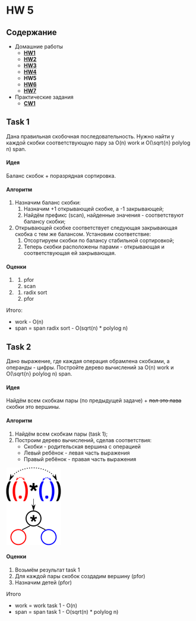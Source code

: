 # HW 5

## Содержание

* Домашние работы
    * [**HW1**](./../HW1/README.md)
    * [**HW2**](./../HW2/README.md)
    * [**HW3**](./../HW3/README.md)
    * [**HW4**](./../HW4/README.md)
    * **HW5**
    * [**HW6**](./../HW6/README.md)
    * [**HW7**](./../HW7/README.md)
* Практические задания
    * [**CW1**](./../CW1/README.md)

## Task 1

Дана правильная скобочная последовательность. Нужно найти у каждой скобки соответствующую пару за O(n) work и O(\sqrt{n}
polylog n) span.

#### Идея

Баланс скобок + поразрядная сортировка.

#### Алгоритм

1. Назначим баланс скобки:
    1. Назначим +1 открывающей скобке, а -1 закрывающей;
    2. Найдём префикс (scan), найденные значения - соответствуют балансу скобки;
2. Открывающей скобке соответствует следующая закрывающая скобка с тем же балансом. Установим соответствие:
    1. Отсортируем скобки по балансу стабильной сортировкой;
    2. Теперь скобки расположены парами - открывающая и соответствующая ей закрывающая.

#### Оценки

1.
    1. pfor
    2. scan
2.
    1. radix sort
    2. pfor

Итого:

* work - O(n)
* span = span radix sort - O(sqrt(n) * polylog n)

## Task 2

Дано выражение, где каждая операция обрамлена скобками, а операнды - цифры. Постройте дерево вычислений за O(n) work и
O(\sqrt{n} polylog n) span.

#### Идея

Найдём всем скобкам пары (по предыдущей задаче) +  ~~пол это лава~~ скобки это вершины.

#### Алгоритм

1. Найдём всем скобкам пары (task 1);
2. Построим дерево вычислений, сделав соответствия:
    * Скобки - родительская вершина с операцией
    * Левый ребёнок - левая часть выражения
    * Правый ребёнок - правая часть выражения

![task_2](./HW5_2.png)

#### Оценки

1. Возьмём результат task 1
2. Для каждой пары скобок создадим вершину (pfor)
3. Назначим детей (pfor)

Итого

* work = work task 1 - O(n)
* span = span task 1 - O(sqrt(n) * polylog n)